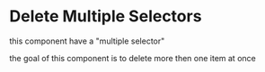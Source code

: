 # Delete Multiple Selectors
this component have a "multiple selector"

the goal of this component is to delete more then one item at once